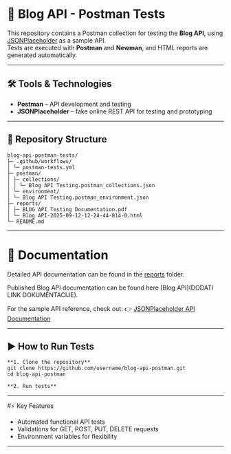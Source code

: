 # 📝 Blog API - Postman Tests

This repository contains a Postman collection for testing the **Blog API**, using 
[JSONPlaceholder](https://jsonplaceholder.typicode.com/) as a sample API.  
Tests are executed with **Postman** and **Newman**, and HTML reports are generated automatically.

---

## 🛠 Tools & Technologies
- **Postman** – API development and testing  
- **JSONPlaceholder** – fake online REST API for testing and prototyping  

---
## 📂 Repository Structure
```
blog-api-postman-tests/
├─ .github/workflows/
│ └─ postman-tests.yml
├─ postman/
│ ├─ collections/
│ │ └─ Blog API Testing.postman_collections.json
│ └─ environment/
│ └─ Blog API Testing.postman_environment.json
├─ reports/
│ ├─ BLOG API Testing Documentation.pdf
│ └─ Blog API-2025-09-12-12-24-44-814-0.html
└─ README.md
```

---

# 📑 Documentation

Detailed API documentation can be found in the [reports](https://github.com/nejlaBelagosi/Blog-API-Testing/tree/main/reports) folder.

Published Blog API documentation can be found here [Blog API](DODATI LINK DOKUMENTACIJE).

For the sample API reference, check out:
👉 [JSONPlaceholder API Documentation](https://jsonplaceholder.typicode.com/guide)

---

## ▶️ How to Run Tests

```
**1. Clone the repository**
git clone https://github.com/username/blog-api-postman.git
cd blog-api-postman

**2. Run tests**

```

---

#⚡ Key Features
- Automated functional API tests
- Validations for GET, POST, PUT, DELETE requests
- Environment variables for flexibility

---

